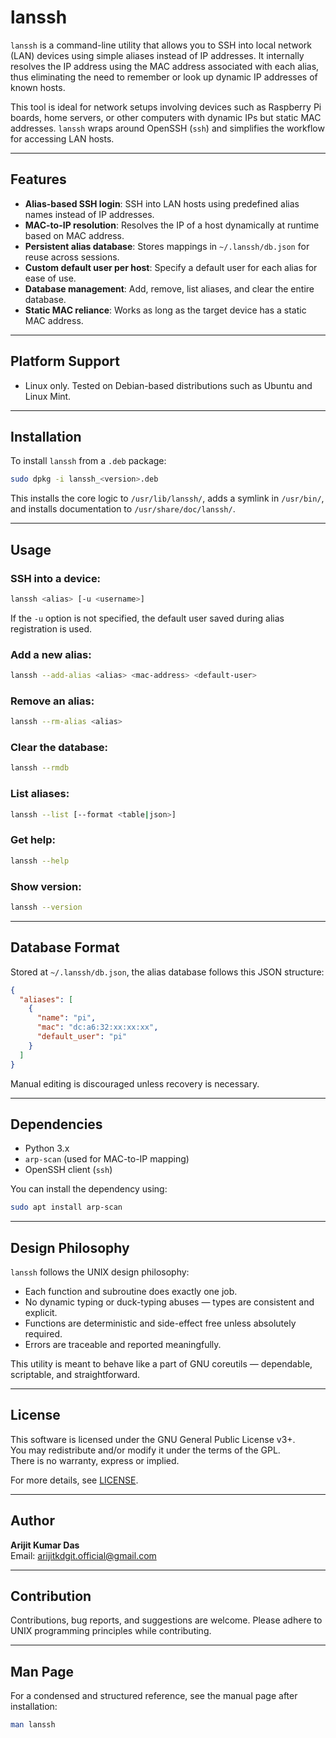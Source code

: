 # lanssh

`lanssh` is a command-line utility that allows you to SSH into local network (LAN) devices using simple aliases instead of IP addresses. It internally resolves the IP address using the MAC address associated with each alias, thus eliminating the need to remember or look up dynamic IP addresses of known hosts.

This tool is ideal for network setups involving devices such as Raspberry Pi boards, home servers, or other computers with dynamic IPs but static MAC addresses. `lanssh` wraps around OpenSSH (`ssh`) and simplifies the workflow for accessing LAN hosts.

---

## Features

- **Alias-based SSH login**: SSH into LAN hosts using predefined alias names instead of IP addresses.
- **MAC-to-IP resolution**: Resolves the IP of a host dynamically at runtime based on MAC address.
- **Persistent alias database**: Stores mappings in `~/.lanssh/db.json` for reuse across sessions.
- **Custom default user per host**: Specify a default user for each alias for ease of use.
- **Database management**: Add, remove, list aliases, and clear the entire database.
- **Static MAC reliance**: Works as long as the target device has a static MAC address.

---

## Platform Support

- Linux only. Tested on Debian-based distributions such as Ubuntu and Linux Mint.

---

## Installation

To install `lanssh` from a `.deb` package:

```bash
sudo dpkg -i lanssh_<version>.deb
```

This installs the core logic to `/usr/lib/lanssh/`, adds a symlink in `/usr/bin/`, and installs documentation to `/usr/share/doc/lanssh/`.

---

## Usage

### SSH into a device:
```bash
lanssh <alias> [-u <username>]
```

If the `-u` option is not specified, the default user saved during alias registration is used.

### Add a new alias:
```bash
lanssh --add-alias <alias> <mac-address> <default-user>
```

### Remove an alias:
```bash
lanssh --rm-alias <alias>
```

### Clear the database:
```bash
lanssh --rmdb
```

### List aliases:
```bash
lanssh --list [--format <table|json>]
```

### Get help:
```bash
lanssh --help
```

### Show version:
```bash
lanssh --version
```

---

## Database Format

Stored at `~/.lanssh/db.json`, the alias database follows this JSON structure:

```json
{
  "aliases": [
    {
      "name": "pi",
      "mac": "dc:a6:32:xx:xx:xx",
      "default_user": "pi"
    }
  ]
}
```

Manual editing is discouraged unless recovery is necessary.

---

## Dependencies

- Python 3.x
- `arp-scan` (used for MAC-to-IP mapping)
- OpenSSH client (`ssh`)

You can install the dependency using:

```bash
sudo apt install arp-scan
```

---

## Design Philosophy

`lanssh` follows the UNIX design philosophy:

- Each function and subroutine does exactly one job.
- No dynamic typing or duck-typing abuses — types are consistent and explicit.
- Functions are deterministic and side-effect free unless absolutely required.
- Errors are traceable and reported meaningfully.

This utility is meant to behave like a part of GNU coreutils — dependable, scriptable, and straightforward.

---

## License

This software is licensed under the GNU General Public License v3+.  
You may redistribute and/or modify it under the terms of the GPL.  
There is no warranty, express or implied.

For more details, see [LICENSE](./LICENSE).

---

## Author

**Arijit Kumar Das**  
Email: <arijitkdgit.official@gmail.com>

---

## Contribution

Contributions, bug reports, and suggestions are welcome. Please adhere to UNIX programming principles while contributing.

---

## Man Page

For a condensed and structured reference, see the manual page after installation:

```bash
man lanssh
```